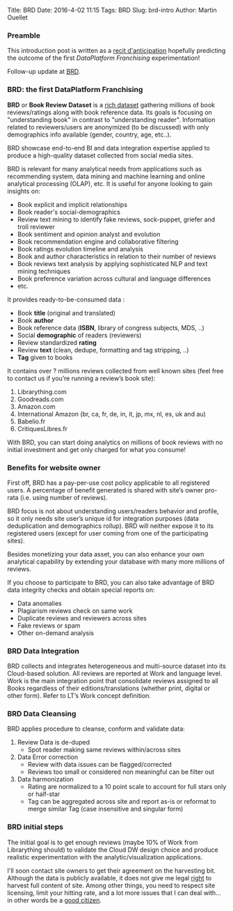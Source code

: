 Title: BRD
Date: 2016-4-02 11:15
Tags: BRD
Slug: brd-intro
Author: Martin Ouellet

### Preamble

This introduction post is written as a [recit d'anticipation](https://fr.wikipedia.org/wiki/Anticipation_(fiction)) hopefully predicting the outcome of the first *DataPlatform Franchising* experimentation!

Follow-up update at [BRD]({category}BRD).

### BRD: the first DataPlatform Franchising

**BRD** or **Book Review Dataset** is a [rich dataset](http://www.techradar.com/news/world-of-tech/why-big-data-is-crude-oil-while-rich-data-is-refined-and-the-ultimate-in-bi-1289628) gathering millions of book reviews/ratings along with book reference data. Its goals is focusing on "understanding book" in contrast to "understanding reader".  Information related to reviewers/users are anonymized (to be discussed) with only demographics info available (gender, country, age, etc..).

BRD showcase end-to-end BI and data integration expertise applied to produce a high-quality dataset collected from social media sites.

BRD is relevant for many analytical needs from applications such as recommending system, data mining and machine learning and online analytical processing (OLAP), etc.  It is useful for anyone looking to gain insights on:

* Book explicit and implicit relationships
* Book reader's social-demographics
* Review text mining to identify fake reviews, sock-puppet, griefer and troll reviewer
* Book sentiment and opinion analyst and evolution
* Book recommendation engine and collaborative filtering
* Book ratings evolution timeline and analysis
* Book and author characteristics in relation to their number of reviews
* Book reviews text analysis by applying sophisticated NLP and text mining techniques
* Book preference variation across cultural and language differences
* etc.

It provides ready-­to-­be­-consumed data :

* Book **t​itle**​ (original and translated)
* Book **a​uthor**
* Book r​eference ​data (**ISBN**, library of congress subjects, MDS, ..)
* Social **d​emographic​** of readers (reviewers)
* Review standardized **r​ating**
* Review **t​ext** (clean, dedupe, formatting and tag stripping, ..)
* **Tag** ​given to books

It contains over ? millions reviews collected from well known sites (feel free to contact us if you’re running a review’s book site):

1. Librarything.com
2. Goodreads.com
3. Amazon.com
4. International Amazon (br, ca, fr, de, in, it, jp, mx, nl, es, uk and au)
5. Babelio.fr
6. CritiquesLibres.fr

With BRD, you can start doing analytics on millions of book reviews with no initial investment and get only charged for what you consume!

### Benefits for website owner

First off, BRD has a pay­-per-­use cost policy applicable to all registered users. A percentage of benefit generated is shared with site’s owner pro­-rata (i.e. using number of reviews).

BRD focus is not about understanding users/readers behavior and profile, so it only needs site user’s unique id for integration purposes (data deduplication and demographics roll­up). BRD will neither expose it to its registered users (except for user coming from one of the participating sites).

Besides monetizing your data asset, you can also enhance your own analytical capability by extending your database with many more millions of reviews.

If you choose to participate to BRD, you can also take advantage of BRD data integrity checks and obtain special reports on:

* Data anomalies
* Plagiarism reviews check on same work
* Duplicate reviews and reviewers across sites
* Fake reviews or spam
* Other on-demand analysis

### BRD Data Integration

BRD collects and integrates heterogeneous and multi-­source dataset into its Cloud­-based solution. All reviews are reported at Work and language level. Work is the main integration point that consolidate reviews assigned to all Books regardless of their editions/translations (whether print, digital or other form). Refer to LT’s Work concept definition.

### BRD Data Cleansing

BRD applies procedure to cleanse, conform and validate data:

1. Review Data is de-duped
    * Spot reader making same reviews within/across sites
2. Data Error correction
    * Review with data issues can be flagged/corrected
    * Reviews too small or considered non meaningful can be filter out
3. Data harmonization
    * Rating are normalized to a 10 point scale to account for full stars only or half­-star
    * Tag can be aggregated across site and report as-­is or reformat to merge similar Tag (case insensitive and singular form)

### BRD initial steps

The initial goal is to get enough reviews (maybe 10% of Work from Librarything should) to validate the Cloud DW design choice and produce realistic experimentation with the analytic/visualization applications.

I'll soon contact site owners to get their agreement on the harvesting bit. Although the data is publicly available, it does not give me legal [right](https://www.quora.com/Is-website-scraping-legal-and-ethical) to harvest full content of site.  Among other things, you need to respect site licensing, limit your hitting rate, and a lot more issues that I can deal with... in other words be a [good citizen](https://www.quora.com/Is-website-scraping-legal-and-ethical). 

